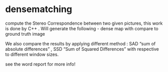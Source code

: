 # densematching
compute the Stereo Correspondence between two given pictures, this work is done by C++ .  Will generate the following - dense map with compare to ground truth image 

We also compare the results by applying different method : SAD “sum of absolute differences” , SSD “Sum of Squared Differences” with respective to different window sizes. 

see the word report for more info!
